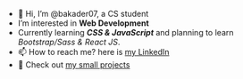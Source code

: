 - 👋 Hi, I’m @bakader07, a CS student
- I’m interested in <b>Web Development</b>
- Currently learning <b><em>CSS & JavaScript</em></b> and planning to learn <i>Bootstrap/Sass & React JS</i>.
- 📫 How to reach me? here is <a href="https://www.linkedin.com/in/el-hadj-abdelkader-abdelbaki-8a6574197/">my LinkedIn</a>
- 👀 Check out <a href="https://app.netlify.com/teams/bakader07/sites">my small projects</a>

<!---
bakader07/bakader07 is a ✨ special ✨ repository because its `README.md` (this file) appears on your GitHub profile.
You can click the Preview link to take a look at your changes.
--->
